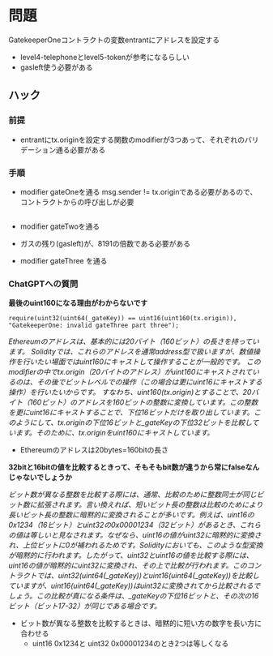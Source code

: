 # 問題

GatekeeperOneコントラクトの変数entrantにアドレスを設定する

- level4-telephoneとlevel5-tokenが参考になるらしい
- gasleft使う必要がある




## ハック

### 前提

- entrantにtx.originを設定する関数のmodifierが3つあって、それぞれのバリデーション通る必要がある


### 手順
- modifier gateOneを通る
msg.sender != tx.originである必要があるので、コントラクトからの呼び出しが必要

```sol

```

- modifier gateTwoを通る
- ガスの残り(gasleft)が、8191の倍数である必要がある


- modifier gateThree を通る



### ChatGPTへの質問

**最後のuint160になる理由がわからないです**

```solidity
require(uint32(uint64(_gateKey)) == uint16(uint160(tx.origin)), "GatekeeperOne: invalid gateThree part three");
```

*Ethereumのアドレスは、基本的には20バイト（160ビット）の長さを持っています。
Solidityでは、これらのアドレスを通常address型で扱いますが、数値操作を行いたい場面ではuint160にキャストして操作することが一般的です。
このmodifierの中でtx.origin（20バイトのアドレス）がuint160にキャストされているのは、その後でビットレベルでの操作（この場合は更にuint16にキャストする操作）を行いたいからです。
すなわち、uint160(tx.origin)とすることで、20バイト（160ビット）のアドレスを160ビットの整数に変換しています。この整数を更にuint16にキャストすることで、下位16ビットだけを取り出しています。このようにして、tx.originの下位16ビットと_gateKeyの下位32ビットを比較しています。そのために、tx.originをuint160にキャストしています。*

- Ethereumのアドレスは20bytes=160bitの長さ

**32bitと16bitの値を比較するときって、そもそもbit数が違うから常にfalseなんじゃないでしょうか**


*ビット数が異なる整数を比較する際には、通常、比較のために整数同士が同じビット数に拡張されます。言い換えれば、短いビット長の整数は比較のためにより長いビット長の整数に暗黙的に変換されることが多いです。例えば、uint16の0x1234（16ビット）とuint32の0x00001234（32ビット）があるとき、これらの値は等しいと見なされます。なぜなら、uint16の値がuint32に暗黙的に変換され、上位ビットに0が補われるためです。Solidityにおいても、このような型変換が暗黙的に行われます。したがって、uint32とuint16の値を比較する際には、uint16の値が暗黙的にuint32に変換され、その上で比較が行われます。このコントラクトでは、uint32(uint64(_gateKey))とuint16(uint64(_gateKey))を比較していますが、uint16(uint64(_gateKey))はuint32に変換されてから比較されるでしょう。この比較が真になる条件は、_gateKeyの下位16ビットと、その次の16ビット（ビット17-32）が同じである場合です。*

- ビット数が異なる整数を比較するときは、暗黙的に短い方の数字を長い方に合わせる
    - uint16 0x1234と uint32 0x00001234のとき2つは等しくなる


